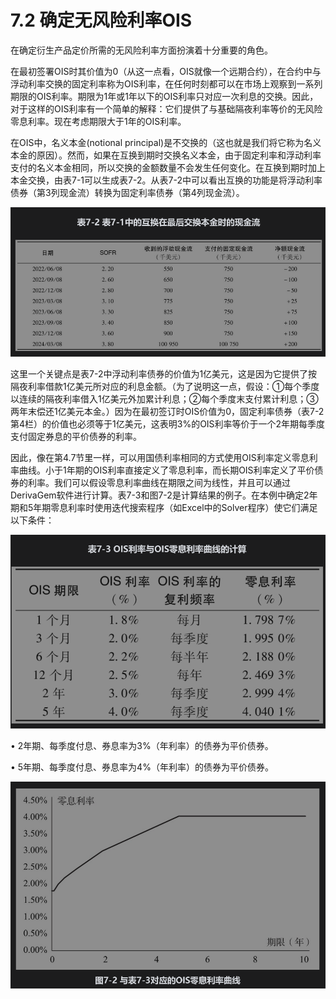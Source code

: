 # 7.2 确定无风险利率OIS

在确定衍生产品定价所需的无风险利率方面扮演着十分重要的角色。

在最初签署OIS时其价值为0（从这一点看，OIS就像一个远期合约），在合约中与浮动利率交换的固定利率称为OIS利率，在任何时刻都可以在市场上观察到一系列期限的OIS利率。期限为1年或1年以下的OIS利率只对应一次利息的交换。因此，对于这样的OIS利率有一个简单的解释：它们提供了与基础隔夜利率等价的无风险零息利率。现在考虑期限大于1年的OIS利率。

在OIS中，名义本金(notional principal)是不交换的（这也就是我们将它称为名义本金的原因）。然而，如果在互换到期时交换名义本金，由于固定利率和浮动利率支付的名义本金相同，所以交换的金额数量不会发生任何变化。在互换到期时加上本金交换，由表7-1可以生成表7-2。从表7-2中可以看出互换的功能是将浮动利率债券（第3列现金流）转换为固定利率债券（第4列现金流）。

![](images/2024-02-29-13-53-47.png)

这里一个关键点是表7-2中浮动利率债券的价值为1亿美元，这是因为它提供了按隔夜利率借款1亿美元所对应的利息金额。（为了说明这一点，假设：①每个季度以连续的隔夜利率借入1亿美元外加累计利息；②每个季度末支付累计利息；③两年末偿还1亿美元本金。）因为在最初签订时OIS价值为0，固定利率债券（表7-2第4栏）的价值也必须等于1亿美元，这表明3%的OIS利率等价于一个2年期每季度支付固定券息的平价债券的利率。

因此，像在第4.7节里一样，可以用国债利率相同的方式使用OIS利率定义零息利率曲线。小于1年期的OIS利率直接定义了零息利率，而长期OIS利率定义了平价债券的利率。我们可以假设零息利率曲线在期限之间为线性，并且可以通过DerivaGem软件进行计算。表7-3和图7-2是计算结果的例子。在本例中确定2年期和5年期零息利率时使用迭代搜索程序（如Excel中的Solver程序）使它们满足以下条件：

![](images/2024-02-29-13-54-17.png)

• 2年期、每季度付息、券息率为3%（年利率）的债券为平价债券。

• 5年期、每季度付息、券息率为4%（年利率）的债券为平价债券。

![](images/2024-02-29-13-54-41.png)

